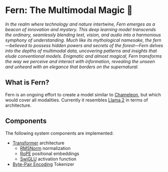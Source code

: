 # Fern: The Multimodal Magic 🌿

_In the realm where technology and nature intertwine, Fern emerges as a beacon of innovation and mystery. This deep learning model transcends the ordinary, seamlessly blending text, vision, and audio into a harmonious symphony of understanding. Much like its mythological namesake, the fern—believed to possess hidden powers and secrets of the forest—Fern delves into the depths of multimodal data, uncovering patterns and insights that elude conventional models. Enigmatic and almost magical, Fern transforms the way we perceive and interact with information, revealing the unseen and unheard with an elegance that borders on the supernatural._

## What is Fern?

Fern is an ongoing effort to create a model similar to [Chameleon](https://arxiv.org/abs/2405.09818), but which would cover all modalities. Currently it resembles [Llama 2](https://arxiv.org/abs/2307.09288) in terms of architecture.

## Components

The following system components are implemented:

- [Transformer](https://arxiv.org/abs/1706.03762) architecture
    - [RMSNorm](https://arxiv.org/abs/1910.07467) normalization
    - [RoPE](https://arxiv.org/abs/2104.09864) positional embeddings
    - [SwiGLU](https://arxiv.org/abs/2002.05202) activation function
- [Byte-Pair Encoding](https://arxiv.org/abs/1508.07909) Tokenizer

